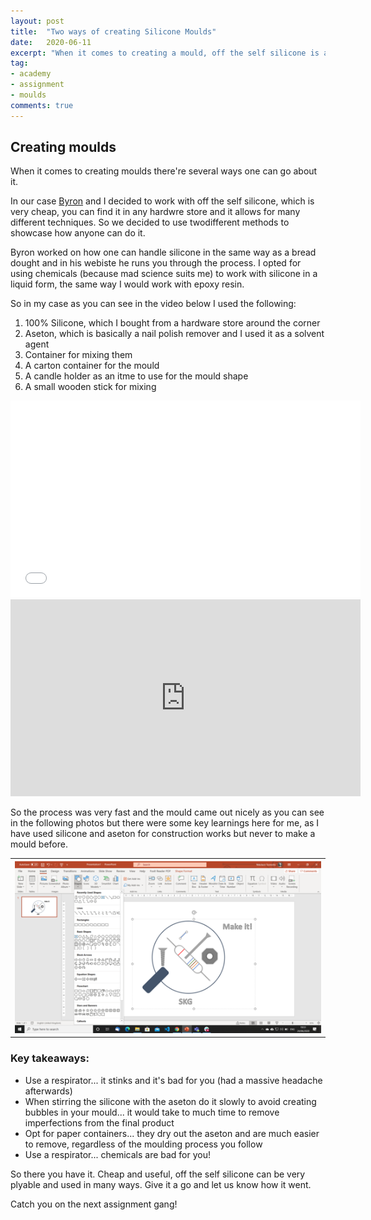 ```yaml
---
layout: post
title:  "Two ways of creating Silicone Moulds"
date:   2020-06-11
excerpt: "When it comes to creating a mould, off the self silicone is a cheap alternative"
tag:
- academy 
- assignment
- moulds
comments: true
---
```


## Creating moulds

When it comes to creating moulds there're several ways one can go about it. 

In our case <a href="https://www.notion.so/Byron-Mach-771cb40a25704056aaafd37845932169" target="_blank">Byron</a> and I decided to work with off the self silicone, which is very cheap, you can find it in any hardwre store and it allows for many different techniques. So we decided to use twodifferent methods to showcase how anyone can do it.

Byron worked on how one can handle silicone in the same way as a bread dought and in his webiste he runs you through the process. I opted for using chemicals (because mad science suits me) to work with silicone in a liquid form, the same way I would work with epoxy resin.

So in my case as you can see in the video below I used the following:
1. 100% Silicone, which I bought from a hardware store around the corner
2. Aseton, which is basically a nail polish remover and I used it as a solvent agent
3. Container for mixing them
4. A carton container for the mould
5. A candle holder as an itme to use for the mould shape
6. A small wooden stick for mixing

<iframe width="560" height="315" src="//www.youtube.com/embed/SU3kYxJmWuQ" frameborder="0"> </iframe>

<iframe width="560" height="315" src="https://www.youtube.com/embed/L-A1S_NyoBI" frameborder="0"> </iframe>

So the process was very fast and the mould came out nicely as you can see in the following photos but there were some key learnings here for me, as I have used silicone and aseton for construction works but never to make a mould before.

<table style="width:100%">
  <tr>
    <th><img src="https://github.com/tsoniotis/popit/raw/master/assets/img/logomakingof.png" alt="logo making"></th>
 </tr>
</table>

### Key takeaways:
- Use a respirator... it stinks and it's bad for you (had a massive headache afterwards)
- When stirring the silicone with the aseton do it slowly to avoid creating bubbles in your mould... it would take to much time to remove imperfections from the final product
- Opt for paper containers... they dry out the aseton and are much easier to remove, regardless of the moulding process you follow
- Use a respirator... chemicals are bad for you!

So there you have it. Cheap and useful, off the self silicone can be very plyable and used in many ways. Give it a go and let us know how it went.

Catch you on the next assignment gang! 
